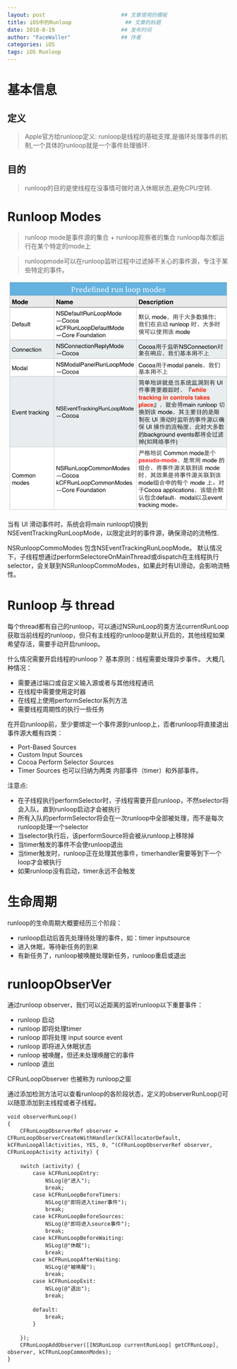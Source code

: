 ```yaml
---
layout: post                        ## 文章使用的模板
title: iOS中的Runloop  				## 文章的标题
date: 2018-8-19						## 发布时间
author: "FaceWaller"                ## 作者
categories: iOS
tags: iOS Runloop
---
```


# 基本信息

## 定义
>Apple官方给runloop定义: runloop是线程的基础支撑,是循环处理事件的机制,一个具体的runloop就是一个事件处理循环.

## 目的
>runloop的目的是使线程在没事情可做时进入休眠状态,避免CPU空转.

# Runloop Modes
>runloop mode是事件源的集合 + runloop观察者的集合   runloop每次都运行在某个特定的mode上

>runloopmode可以在runloop监听过程中过滤掉不关心的事件源，专注于某些特定的事件。

![avatar](https://github.com/FaceWaller/blogImages/blob/master/runloop/Predefinedrunloopmodes.png?raw=true)

当有 UI 滑动事件时，系统会将main runloop切换到NSEventTrackingRunLoopMode，以限定此时的事件源，确保滑动的流畅性.


NSRunloopCommoModes 包含NSEventTrackingRunLoopMode。
默认情况下，子线程想通过performSelectoreOnMainThread或dispatch在主线程执行selector，会关联到NSRunloopCommoModes，如果此时有UI滑动，会影响流畅性。




# Runloop 与 thread
每个thread都有自己的runloop，可以通过NSRunLoop的类方法currentRunLoop获取当前线程的runloop，但只有主线程的runloop是默认开启的，其他线程如果希望存活，需要手动开启runloop。

什么情况需要开启线程的runloop？ 基本原则：线程需要处理异步事件。
大概几种情况：
* 需要通过端口或自定义输入源或者与其他线程通讯
* 在线程中需要使用定时器
* 在线程上使用performSelector系列方法
* 需要线程周期性的执行一些任务


在开启runloop前，至少要绑定一个事件源到runloop上，否者runloop将直接退出
事件源大概有四类：
* Port-Based Sources
* Custom Input Sources
* Cocoa Perform Selector Sources
* Timer Sources
也可以归纳为两类  内部事件（timer）和外部事件。

注意点:
* 在子线程执行performSelector时，子线程需要开启runloop，不然selector将会入队，直到runloop启动才会被执行
* 所有入队的performSelector将会在一次runloop中全部被处理，而不是每次runloop处理一个selector
* 当selector执行后，该performSource将会被从runloop上移除掉
* 当timer触发的事件不会使runloop退出
* 当timer触发时，runloop正在处理其他事件，timerhandler需要等到下一个loop才会被执行
* 如果runloop没有启动，timer永远不会触发


# 生命周期
runloop的生命周期大概要经历三个阶段：
* runloop启动后首先处理待处理的事件，如：timer    inputsource
* 进入休眠，等待新任务的到来
* 有新任务了，runloop被唤醒处理新任务，runloop重启或退出


# runloopObserVer

通过runloop observer，我们可以近距离的监听runloop以下重要事件：

* runloop 启动
* runloop 即将处理timer
* runloop 即将处理 input source event
* runloop 即将进入休眠状态
* runloop 被唤醒，但还未处理唤醒它的事件
* runloop 退出

CFRunLoopObserver 也被称为 runloop之窗

通过添加检测方法可以查看runloop的各阶段状态，定义的observerRunLoop()可以随意添加到主线程或者子线程。

	void observerRunLoop()
	{
		CFRunLoopObserverRef observer = CFRunLoopObserverCreateWithHandler(kCFAllocatorDefault, kCFRunLoopAllActivities, YES, 0, ^(CFRunLoopObserverRef observer, CFRunLoopActivity activity) {

		switch (activity) {
			case kCFRunLoopEntry:
				NSLog(@"进入");
				break;
			case kCFRunLoopBeforeTimers:
				NSLog(@"即将进入timer事件");
				break;
			case kCFRunLoopBeforeSources:
				NSLog(@"即将进入source事件");
				break;
			case kCFRunLoopBeforeWaiting:
				NSLog(@"休眠");
				break;
			case kCFRunLoopAfterWaiting:
				NSLog(@"被唤醒");
				break;
			case kCFRunLoopExit:
				NSLog(@"退出");
				break;

			default:
				break;
			}

		});
		CFRunLoopAddObserver([[NSRunLoop currentRunLoop] getCFRunLoop], observer, kCFRunLoopCommonModes);
	}
